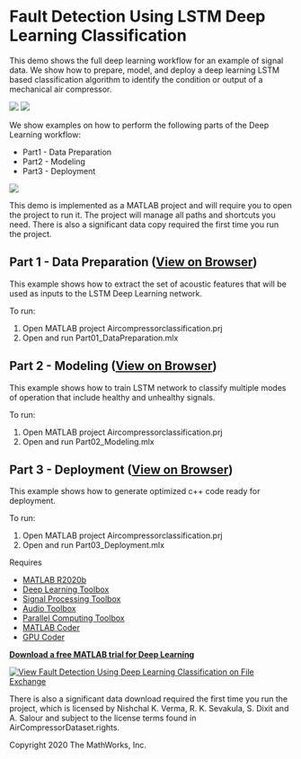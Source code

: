 # Fault Detection Using LSTM Deep Learning Classification
This demo shows the full deep learning workflow for an example of signal data. We show how to prepare, model, and deploy a deep learning LSTM based classification algorithm to identify the condition or output of a mechanical air compressor.

![](Images/bearingsignal.png)
![](Images/confusionmat.png)

We show examples on how to perform the following parts of the Deep Learning workflow:

- Part1 - Data Preparation
- Part2 - Modeling
- Part3 - Deployment

![](Images/deeplearningworkflow.png)


This demo is implemented as a MATLAB project and will require you to open the project to run it. The project will manage all paths and shortcuts you need. There is also a significant data copy required the first time you run the project.

## Part 1 - Data Preparation ([View on Browser](./markdown_view/Part01_DataPreparation.md))

This example shows how to extract the set of acoustic features that will be used as inputs to the LSTM Deep Learning network.

To run:
1. Open MATLAB project Aircompressorclassification.prj
2. Open and run Part01_DataPreparation.mlx

## Part 2 - Modeling ([View on Browser](./markdown_view/Part02_Modeling.md))

This example shows how to train LSTM network to classify multiple modes of operation that include healthy and unhealthy signals.

To run:
1. Open MATLAB project Aircompressorclassification.prj
2. Open and run Part02_Modeling.mlx

## Part 3 - Deployment ([View on Browser](./markdown_view/Part03_Deployment.md))

This example shows how to generate optimized c++ code ready for deployment. 

To run:
1. Open MATLAB project Aircompressorclassification.prj
2. Open and run Part03_Deployment.mlx

Requires

- [MATLAB R2020b](https://www.mathworks.com/products/matlab.html)
- [Deep Learning Toolbox](https://www.mathworks.com/products/deep-learning.html)
- [Signal Processing Toolbox](https://www.mathworks.com/products/signal.html)
- [Audio Toolbox](https://www.mathworks.com/products/audio.html)
- [Parallel Computing Toolbox](https://www.mathworks.com/products/parallel-computing.html)
- [MATLAB Coder](https://www.mathworks.com/products/matlab-coder.html)
- [GPU Coder](https://www.mathworks.com/products/gpu-coder.html)

**[Download a free MATLAB trial for Deep Learning](https://www.mathworks.com/products/deep-learning.html)**

[![View Fault Detection Using Deep Learning Classification on File Exchange](https://www.mathworks.com/matlabcentral/images/matlab-file-exchange.svg)](https://www.mathworks.com/matlabcentral/fileexchange/74611-fault-detection-using-deep-learning-classification)

There is also a significant data download required the first time you run the project, which is licensed by Nishchal K. Verma, R. K. Sevakula, S. Dixit and A. Salour and subject to the license terms found in AirCompressorDataset.rights.

Copyright 2020 The MathWorks, Inc.